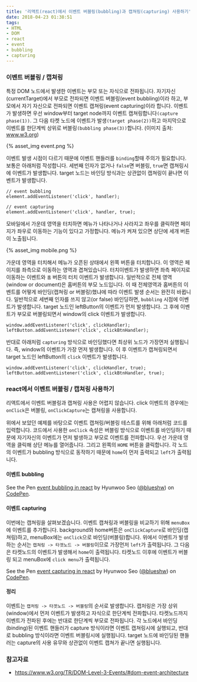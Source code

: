 ```yaml
---
title: '리액트(react)에서 이벤트 버블링(bubbling)과 캡쳐링(capturing) 사용하기'
date: 2018-04-23 01:38:51
tags:
- HTML
- DOM
- react
- event
- bubbling
- capturing
---
```


### 이벤트 버블링 / 캡쳐링
특정 DOM 노드에서 발생한 이벤트는 부모 또는 자식으로 전파됩니다. 자기자신(currentTarget)에서 부모로 전파되면 이벤트 버블링(event bubbling)이라 하고, 부모에서 자기 자신으로 전파되면 이벤트 캡쳐링(event capturing)이라 합니다. 이벤트가 발생하면 우선 window부터 target node까지 이벤트 캡쳐링합니다`(capture phase(1))`. 그 다음 타켓 노드에 이벤트가 발생`(target phase(2))`하고 마지막으로 이벤트를 한단계씩 상위로 버블링`(bubbling phase(3))`합니다. (이미지 출처: www.w3.org)

{% asset_img event.png %}

이벤트 발생 시점이 다르기 때문에 이벤트 핸들러를 `binding`할때 주의가 필요합니다. 보통은 아래처럼 작성합니다. 세번째 인자가 없거나 `false`면 버블링, `true`면 캡쳐링시에 이벤트가 발생합니다. target 노드는 바인딩 방식과는 상관없이 캡쳐링이 끝나면 이벤트가 발생합니다.

```
// event bubbling
element.addEventListener('click', handler);

// event capturing
element.addEventListener('click', handler, true);
```

모바일에서 가운데 영역을 터치하면 메뉴가 나타나거나 사라지고 좌우를 클릭하면 페이지가 좌우로 이동하는 기능이 있다고 가정합니다. 메뉴가 켜져 있으면 상단에 세개 버튼이 노출됩니다.

{% asset_img mobile.png %}

가운데 영역을 터치해서 메뉴가 오픈된 상태에서 왼쪽 버튼을 터치합니다. 이 영역은 페이지를 좌측으로 이동하는 영역과 겹쳐있습니다. 터치이벤트가 발생하면 좌측 페이지로 이동하는 이벤트와 `홈` 버튼의 터치 이벤트가 발생합니다. 일반적으로 전체 영역(window or document)은 홈버튼의 부모 노드입니다. 이 때 전체영역과 홈버튼의 이벤트를 어떻게 바인딩(캡쳐링 or 버블링)했냐에 따라 이벤트 발생 순서는 완전히 바뀝니다. 일반적으로 세번째 인자를 쓰지 않고(or false) 바인딩하면, `bubbling` 시점에 이벤트가 발생합니다. target 노드인 leftButton의 이벤트가 먼저 발생합니다. 그 후에 이벤트가 부모로 버블링되면서 window의 click 이벤트가 발생합니다.

```
window.addEventListener('click', clickHandler);
leftButton.addEventListener('click', clickBtnHandler);
```

반대로 아래처럼 `capturing` 방식으로 바인딩했다면 최상위 노드가 가장먼저 실행됩니다. 즉, window의 이벤트가 가장 먼저 발생합니다. 이 후 이벤트가 캡쳐링되면서 target 노드인 leftButton의 `click` 이벤트가 발생합니다.

```
window.addEventListener('click', clickHandler, true);
leftButton.addEventListener('click', clickBtnHandler, true);
```

### react에서 이벤트 버블링 / 캡쳐링 사용하기
리액트에서 이벤트 버블링과 캡쳐링 사용은 어렵지 않습니다. click 이벤트의 경우에는 `onClick`은 버블링, `onClickCapture`는 캡쳐링을 사용합니다.

위에서 보았던 예제를 바탕으로 이벤트 캡쳐링/버블링 테스트를 위해 아래처럼 코드를 입력합니다. 코드에서 사용한 `onClick` 속성은 버블링 방식으로 이벤트를 바인딩하기 때문에 자기자신의 이벤트가 먼저 발생하고 부모로 이벤트를 전파합니다. 우선 가운데 영역을 클릭해 상단 메뉴를 열어줍니다. 그리고 왼쪽의 `HOME` 버튼을 클릭합니다. 각 노드의 이벤트가 bubbling 방식으로 동작하기 때문에 `home`이 먼저 출력되고 `left`가 출력됩니다.

#### 이벤트 bubbling
<p data-height="450" data-theme-id="0" data-slug-hash="QrjmBG" data-default-tab="js,result" data-user="blueshw" data-embed-version="2" data-pen-title="event bubbling  in react" class="codepen">See the Pen <a href="https://codepen.io/blueshw/pen/QrjmBG/">event bubbling  in react</a> by Hyunwoo Seo (<a href="https://codepen.io/blueshw">@blueshw</a>) on <a href="https://codepen.io">CodePen</a>.</p>
<script async src="https://static.codepen.io/assets/embed/ei.js"></script>

#### 이벤트 capturing
이번에는 캡쳐링을 살펴보겠습니다. 이벤트 캡쳐링과 버블링을 비교하기 위해 `menuBox`에 이벤트를 추가합니다. background와 home버튼은 `onClickCapture`로 바인딩(캡쳐링)하고, menuBox에는 `onClick`으로 바인딩(버블링)합니다. 위에서 이벤트가 발생하는 순서는 `캡쳐링 -> 타겟노드 -> 버블링`이므로 가장먼저 `left`가 출력됩니다. 그 다음은 타켓노드의 이벤트가 발생해서 `home`이 출력됩니다. 타켓노드 이후에 이벤트가 버블링 되고 menuBox에 `click menu`가 출력됩니다.

<p data-height="265" data-theme-id="0" data-slug-hash="pVjLmW" data-default-tab="js,result" data-user="blueshw" data-embed-version="2" data-pen-title="event capturing in react" class="codepen">See the Pen <a href="https://codepen.io/blueshw/pen/pVjLmW/">event capturing in react</a> by Hyunwoo Seo (<a href="https://codepen.io/blueshw">@blueshw</a>) on <a href="https://codepen.io">CodePen</a>.</p>
<script async src="https://static.codepen.io/assets/embed/ei.js"></script>

#### 정리
이벤트는 `캡처링 -> 타겟노드 -> 버블링`의 순서로 발생합니다. 캡처링은 가장 상위(window)에서 먼저 이벤트가 발생하고 자식으로 한단계씩 전파합니다. 타켓노드까지 이벤트가 전파된 후에는 반대로 한단계씩 부모로 전파됩니다. 각 노드에서 바인딩(binding)된 이벤트 핸들러가 capture 방식이라면 이벤트 캡쳐링시에 실행되고, 반대로 bubbling 방식이라면 이벤트 버블링시에 실행됩니다. target 노드에 바인딩된 핸들러는 capture의 사용 유무와 상관없이 이벤트 캡쳐가 끝나면 실행됩니다.


### 참고자료
- https://www.w3.org/TR/DOM-Level-3-Events/#dom-event-architecture